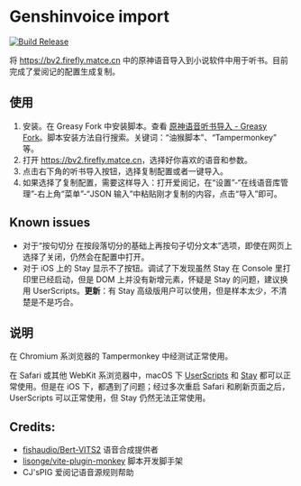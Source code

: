 # Genshinvoice import

[![Build Release](https://github.com/yy4382/genshinvoice-import/actions/workflows/build-release.yaml/badge.svg)](https://github.com/yy4382/genshinvoice-import/actions/workflows/build-release.yaml)

将 <https://bv2.firefly.matce.cn> 中的原神语音导入到小说软件中用于听书。目前完成了爱阅记的配置生成复制。

## 使用

1. 安装。在 Greasy Fork 中安装脚本。查看 [原神语音听书导入 - Greasy Fork](https://greasyfork.org/zh-CN/scripts/489531-%E5%8E%9F%E7%A5%9E%E8%AF%AD%E9%9F%B3%E5%90%AC%E4%B9%A6%E5%AF%BC%E5%85%A5)。脚本安装方法自行搜索。关键词：“油猴脚本”、“Tampermonkey” 等。
2. 打开 <https://bv2.firefly.matce.cn>，选择好你喜欢的语音和参数。
3. 点击右下角的听书导入按钮，选择复制配置或者一键导入。
4. 如果选择了复制配置，需要这样导入：打开爱阅记，在“设置”-“在线语音库管理”-右上角“菜单”-“JSON 输入”中粘贴刚才复制的内容，点击“导入”即可。

## Known issues

- 对于“按句切分 在按段落切分的基础上再按句子切分文本”选项，即使在网页上选择了关闭，仍然会在配置中打开。
- 对于 iOS 上的 Stay 显示不了按钮。调试了下发现虽然 Stay 在 Console 里打印里已经启动，但是 DOM 上并没有新增元素，怀疑是 Stay 的问题，建议换用 UserScripts。**更新**：有 Stay 高级版用户可以使用，但是样本太少，不清楚是不是巧合。

## 说明

在 Chromium 系浏览器的 Tampermonkey 中经测试正常使用。

在 Safari 或其他 WebKit 系浏览器中，macOS 下 [UserScripts](https://apps.apple.com/cn/app/userscripts/id1463298887) 和 [Stay](https://apps.apple.com/cn/app/stay-for-safari-%E6%B5%8F%E8%A7%88%E5%99%A8%E4%BC%B4%E4%BE%A3/id1591620171) 都可以正常使用。但是在 iOS 下，都遇到了问题；经过多次重启 Safari 和刷新页面之后，UserScripts 可以正常使用，但 Stay 仍然无法正常使用。

## Credits:

- [fishaudio/Bert-VITS2](https://github.com/fishaudio/Bert-VITS2) 语音合成提供者
- [lisonge/vite-plugin-monkey](https://github.com/lisonge/vite-plugin-monkey) 脚本开发脚手架
- CJ'sPIG 爱阅记语音源规则帮助
